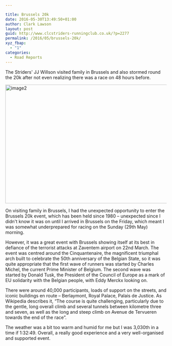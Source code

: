 ```yaml
---

title: Brussels 20k
date: 2016-05-30T13:49:50+01:00
author: Clark Lawson
layout: post
guid: http://www.clcstriders-runningclub.co.uk/?p=2277
permalink: /2016/05/brussels-20k/
xyz_fbap:
  - "1"
categories:
  - Road Reports
---
```

The Striders' JJ Willson visited family in Brussels and also stormed round the 20k after not even realizing there was a race on 48 hours before.<!--more-->

<img src="http://www.clcstriders-runningclub.co.uk/wplive/wp-content/uploads/2016/05/image2-1024x575.jpg" alt="image2" width="660" height="371" class="alignright size-large wp-image-2278" srcset="http://www.clcstriders-runningclub.co.uk/wplive/wp-content/uploads/2016/05/image2-1024x575.jpg 1024w, http://www.clcstriders-runningclub.co.uk/wplive/wp-content/uploads/2016/05/image2-300x168.jpg 300w, http://www.clcstriders-runningclub.co.uk/wplive/wp-content/uploads/2016/05/image2-768x431.jpg 768w, http://www.clcstriders-runningclub.co.uk/wplive/wp-content/uploads/2016/05/image2.jpg 1632w" sizes="(max-width: 660px) 100vw, 660px" /> 

On visiting family in Brussels, I had the unexpected opportunity to enter the Brussels 20k event, which has been held since 1980 &#8211; unexpected since I didn't know it was on until I arrived in Brussels on the Friday, which meant I was somewhat underprepared for racing on the Sunday (29th May) morning. 

However, it was a great event with Brussels showing itself at its best in defiance of the terrorist attacks at Zaventem airport on 22nd March. The event was centred around the Cinquantenaire, the magnificent triumphal arch built to celebrate the 50th anniversary of the Belgian State, so it was quite appropriate that the first wave of runners was started by Charles Michel, the current Prime Minister of Belgium. The second wave was started by Donald Tusk, the President of the Council of Europe as a mark of EU solidarity with the Belgian people, with Eddy Merckx looking on. 

There were around 40,000 participants, loads of support on the streets, and iconic buildings en route &#8211; Berlaymont, Royal Palace, Palais de Justice. As Wikipedia describes it, &#8220;The course is quite challenging, particularly due to the gentle, long overall climb and several tunnels between kilometre three and seven, as well as the long and steep climb on Avenue de Tervueren towards the end of the race&#8221;. 

The weather was a bit too warm and humid for me but I was 3,030th in a time if 1:32:49. Overall, a really good experience and a very well-organised and supported event.